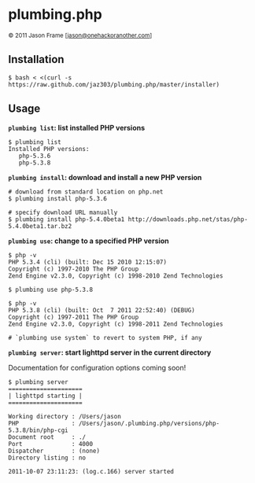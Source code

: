 plumbing.php
============

<small>&copy; 2011 Jason Frame [jason@onehackoranother.com]</small>


Installation
------------

    $ bash < <(curl -s https://raw.github.com/jaz303/plumbing.php/master/installer)
    
Usage
-----

__`plumbing list`: list installed PHP versions__

    $ plumbing list
    Installed PHP versions:
       php-5.3.6
       php-5.3.8
       
__`plumbing install`: download and install a new PHP version__

    # download from standard location on php.net
    $ plumbing install php-5.3.6
    
    # specify download URL manually
    $ plumbing install php-5.4.0beta1 http://downloads.php.net/stas/php-5.4.0beta1.tar.bz2
    

__`plumbing use`: change to a specified PHP version__
    
    $ php -v
    PHP 5.3.4 (cli) (built: Dec 15 2010 12:15:07) 
    Copyright (c) 1997-2010 The PHP Group
    Zend Engine v2.3.0, Copyright (c) 1998-2010 Zend Technologies
    
    $ plumbing use php-5.3.8
    
    $ php -v
    PHP 5.3.8 (cli) (built: Oct  7 2011 22:52:40) (DEBUG)
    Copyright (c) 1997-2011 The PHP Group
    Zend Engine v2.3.0, Copyright (c) 1998-2011 Zend Technologies
    
    # `plumbing use system` to revert to system PHP, if any

__`plumbing server`: start lighttpd server in the current directory__

Documentation for configuration options coming soon!

    $ plumbing server
    =====================
    | lighttpd starting |
    =====================

    Working directory : /Users/jason
    PHP               : /Users/jason/.plumbing.php/versions/php-5.3.8/bin/php-cgi
    Document root     : ./
    Port              : 4000
    Dispatcher        : (none)
    Directory listing : no

    2011-10-07 23:11:23: (log.c.166) server started

